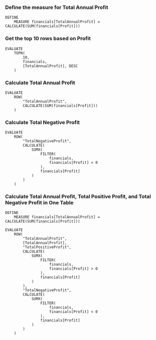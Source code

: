 ### Define the measure for Total Annual Profit

```dax
DEFINE
    MEASURE financials[TotalAnnualProfit] = CALCULATE(SUM(financials[Profit]))
```

### Get the top 10 rows based on Profit

```dax
EVALUATE
    TOPN(
        10,
        financials,
        [TotalAnnualProfit], DESC
    )
```

### Calculate Total Annual Profit

```dax
EVALUATE
    ROW(
        "TotalAnnualProfit", 
        CALCULATE(SUM(financials[Profit]))
    )
```

### Calculate Total Negative Profit

```dax
EVALUATE
    ROW(
        "TotalNegativeProfit", 
        CALCULATE(
            SUMX(
                FILTER(
                    financials,
                    financials[Profit] < 0
                ),
                financials[Profit]
            )
        )
    )
```

### Calculate Total Annual Profit, Total Positive Profit, and Total Negative Profit in One Table

```dax
DEFINE
    MEASURE financials[TotalAnnualProfit] = CALCULATE(SUM(financials[Profit]))

EVALUATE
    ROW(
        "TotalAnnualProfit", 
        [TotalAnnualProfit],
        "TotalPositiveProfit",
        CALCULATE(
            SUMX(
                FILTER(
                    financials,
                    financials[Profit] > 0
                ),
                financials[Profit]
            )
        ),
        "TotalNegativeProfit",
        CALCULATE(
            SUMX(
                FILTER(
                    financials,
                    financials[Profit] < 0
                ),
                financials[Profit]
            )
        )
    )
```
